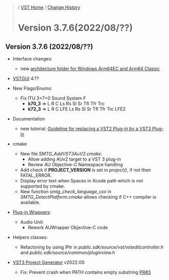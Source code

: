 >/ [VST Home](../) / [Change History](./Index.md)
>
># Version 3.7.6(2022/08/??)

## Version 3.7.6 (2022/08/??)

- Interface changes:
  - new [architecture folder for Windows Arm64EC and Arm64 Classic](../Technical+Documentation/Locations+Format/Plugin+Format.html#for-the-windows-platform)
  
- [VSTGUI](../What+is+the+VST+3+SDK/VSTGUI.md) 4.??
  
- New Flags/Enums:
  - Fix ITU 3+7+0 Sound System F
    - **k70_3** => L R C Ls Rs Sl Sr Tfl Tfr Trc
    - **k72_3** => L R C LFE Ls Rs Sl Sr Tfl Tfr Trc LFE2
- Documentation
  - new tutorial: [Guideline for replacing a VST2 Plug-in by a VST3 Plug-in](../Tutorials/Guideline+for+VST3+replacing+VST2.md)
- cmake
  - New file *SMTG_AddVST3AuV2.cmake*:
    - Allow adding AUv2 target to a VST 3 plug-in
    - Review AU Objective-C Namespace handling
  - Add check if **PROJECT_VERSION** is set in *project()*, if not then FATAL_ERROR.
  - Display error text when Spaces in Xcode path which is not supported by cmake.
  - New function *smtg_check_language_cxx* in *SMTG_DetectPlatform.cmake* allows checking if C++ compiler is available.

- [Plug-in Wrappers](../What+is+the+VST+3+SDK/Wrappers/Index.md):
  - Audio Unit:
    - Rework AUWrapper Objective-C code  

- Helpers classes:
  - Refactoring by using IPtr in *public.sdk/source/vst/vsteditcontroller.h* and *public.sdk/source/common/pluginview.h*

- [VST3 Project Generator](../What+is+the+VST+3+SDK/Project+Generator.md) v2022.05:
  - Fix: Prevent crash when PATH contains empty substring [PR#3](https://github.com/steinbergmedia/vst3projectgenerator/pull/3)

